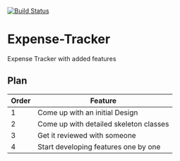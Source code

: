 [![Build Status](https://travis-ci.org/vin0010/Expense-Tracker.svg?branch=master)](https://travis-ci.org/vin0010/Expense-Tracker)
# Expense-Tracker
Expense Tracker with added features
## Plan
Order | Feature
------------ | -------------
1 | Come up with an initial Design
2 | Come up with detailed skeleton classes
3 | Get it reviewed with someone
4 | Start developing features one by one
